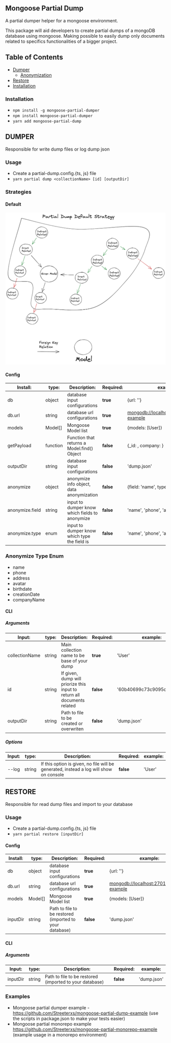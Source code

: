 ## Mongoose Partial Dump

A partial dumper helper for a mongoose environment.

This package will aid developers to create partial dumps of a mongoDB database using mongoose. Making possible to easily dump only documents related to specifics functionalities of a bigger project.

## Table of Contents

-  [Dumper](#dumper)
   -  [Anonymization](#anonymize-type-enum)
-  [Restore](#restore)
-  [Installation](#installation)

### Installation

-  `npm install -g mongoose-partial-dumper`
-  `npm install mongoose-partial-dumper`
-  `yarn add mongoose-partial-dump`

## DUMPER

Responsible for write dump files or log dump json

### Usage

-  Create a partial-dump.config.{ts, js} file
-  `yarn partial dump <collectionName> [id] [outputDir]`

### Strategies

#### Default

![Default strategy](images/mongoose-partial-dump-default-strategy2.png)

#### Config

| Install:        | type:        | Description:                                   | Required: | example:                                   |
| --------------- | ------------ | ---------------------------------------------- | --------- | ------------------------------------------ |
| db              | object       | database input configurations                  | **true**  | {url: ''}                                  |
| db.url          | string       | database url configurations                    | **true**  | <mongodb://localhost:27017/dumper-example> |
| models          | Model<any>[] | Mongoose Model list                            | **true**  | {models: [User]}                           |
| getPayload      | function     | Function that returns a Model.find() Object    | **false** | {\_id: <ObjectId>, company: <ObjectId>}    |
| outputDir       | string       | database input configurations                  | **false** | 'dump.json'                                |
| anonymize       | object       | anonymize info object, data anonymization      | **false** | {field: 'name', type: 'name'}              |
| anonymize.field | string       | input to dumper know which fields to anonymize | **false** | 'name', 'phone', 'address', etc...         |
| anonymize.type  | enum         | input to dumper know which type the field is   | **false** | 'name', 'phone', 'address', etc...         |

### Anonymize Type Enum

-  name
-  phone
-  address
-  avatar
-  birthdate
-  creationDate
-  companyName

#### CLI

##### Arguments

| Input:         | type:  | Description:                                                            | Required: | example:                   |
| -------------- | ------ | ----------------------------------------------------------------------- | --------- | -------------------------- |
| collectionName | string | Main collection name to be base of your dump                            | **true**  | 'User'                     |
| id             | string | If given, dump will priorize this input to return all documents related | **false** | '60b40699c73c9095df00c22b' |
| outputDir      | string | Path to file to be created or overwriten                                | **false** | 'dump.json'                |

##### Options

| Input: | type:  | Description:                                                                           | Required: | example: |
| ------ | ------ | -------------------------------------------------------------------------------------- | --------- | -------- |
| --log  | string | If this option is given, no file will be generated, instead a log will show on console | **false** | 'User'   |

## RESTORE

Responsible for read dump files and import to your database

### Usage

-  Create a partial-dump.config.{ts, js} file
-  `yarn partial restore [inputDir]`

#### Config

| Install: | type:        | Description:                                            | Required: | example:                                   |
| -------- | ------------ | ------------------------------------------------------- | --------- | ------------------------------------------ |
| db       | object       | database input configurations                           | **true**  | {url: ''}                                  |
| db.url   | string       | database url configurations                             | **true**  | <mongodb://localhost:27017/dumper-example> |
| models   | Model<any>[] | Mongoose Model list                                     | **true**  | {models: [User]}                           |
| inputDir | string       | Path to file to be restored (imported to your database) | **false** | 'dump.json'                                |

#### CLI

##### Arguments

| Input:   | type:  | Description:                                            | Required: | example:    |
| -------- | ------ | ------------------------------------------------------- | --------- | ----------- |
| inputDir | string | Path to file to be restored (imported to your database) | **false** | 'dump.json' |

### Examples

-  Mongoose partial dumper example - https://github.com/Streeterxs/mongoose-partial-dump-example (use the scripts in package.json to make your tests easier)
-  Mongoose partial monorepo example https://github.com/Streeterxs/mongoose-partial-monorepo-example (example usage in a monorepo environment)
